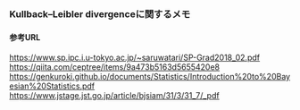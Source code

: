 ### Kullback–Leibler divergenceに関するメモ
#### 参考URL
https://www.sp.ipc.i.u-tokyo.ac.jp/~saruwatari/SP-Grad2018_02.pdf<br>
https://qiita.com/ceptree/items/9a473b5163d5655420e8<br>
https://genkuroki.github.io/documents/Statistics/Introduction%20to%20Bayesian%20Statistics.pdf<br>
https://www.jstage.jst.go.jp/article/bjsiam/31/3/31_7/_pdf<br>


